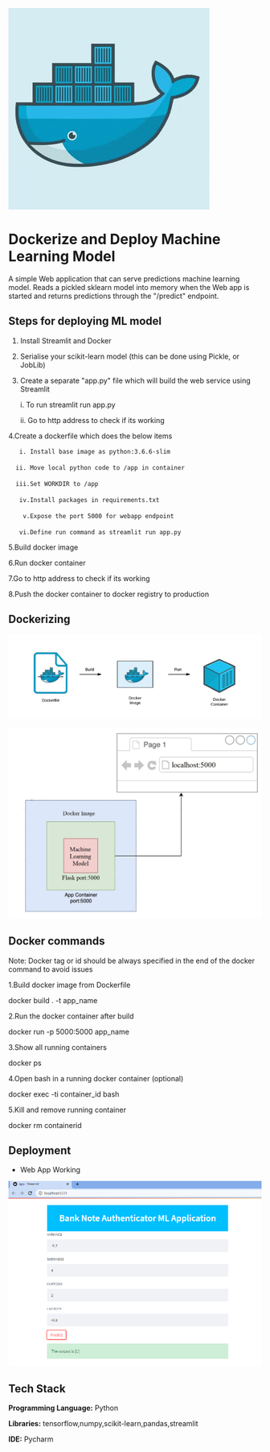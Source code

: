
![](1.gif)


# Dockerize and Deploy Machine Learning Model

A simple Web application that can serve predictions machine learning model. 
Reads a pickled sklearn model into memory when the Web app is started and returns predictions through the 
"/predict" endpoint.

## Steps for deploying ML model

1. Install Streamlit and Docker
2. Serialise your scikit-learn model (this can be done using Pickle, or JobLib)
3. Create a separate "app.py" file which will build the web service using Streamlit
     
      i. To run streamlit run app.py

      ii. Go to http address to check if its working

4.Create a dockerfile which does the below items

       i. Install base image as python:3.6.6-slim

      ii. Move local python code to /app in container

      iii.Set WORKDIR to /app  

       iv.Install packages in requirements.txt

        v.Expose the port 5000 for webapp endpoint

       vi.Define run command as streamlit run app.py
          
5.Build docker image

6.Run docker container

7.Go to http address to check if its working

8.Push the docker container to docker registry to production


## Dockerizing 

![](2.png)

![](3.jpg)

## Docker commands

Note: Docker tag or id should be always specified in the end of the docker command to avoid issues

1.Build docker image from Dockerfile

   docker build . -t app_name

2.Run the docker container after build

  docker run -p 5000:5000 app_name

3.Show all running containers

  docker ps

4.Open bash in a running docker container (optional)
  
  docker exec -ti container_id bash

5.Kill and remove running container
  
  docker rm containerid

## Deployment 

- Web App Working 

![](4.png)


## Tech Stack

**Programming Language:** Python

**Libraries:** tensorflow,numpy,scikit-learn,pandas,streamlit

**IDE:** Pycharm 



